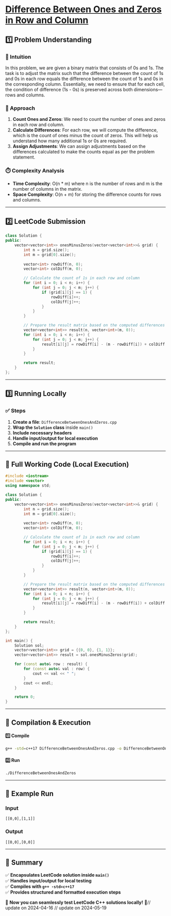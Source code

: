 # **[Difference Between Ones and Zeros in Row and Column](https://leetcode.com/problems/difference-between-ones-and-zeros-in-row-and-column/description/)**  

## **1️⃣ Problem Understanding**  
### **📌 Intuition**  
In this problem, we are given a binary matrix that consists of 0s and 1s. The task is to adjust the matrix such that the difference between the count of 1s and 0s in each row equals the difference between the count of 1s and 0s in the corresponding column. Essentially, we need to ensure that for each cell, the condition of difference (1s - 0s) is preserved across both dimensions—rows and columns.

### **🚀 Approach**  
1. **Count Ones and Zeros**: We need to count the number of ones and zeros in each row and column.
2. **Calculate Differences**: For each row, we will compute the difference, which is the count of ones minus the count of zeros. This will help us understand how many additional 1s or 0s are required.
3. **Assign Adjustments**: We can assign adjustments based on the differences calculated to make the counts equal as per the problem statement.

### **⏱️ Complexity Analysis**  
- **Time Complexity**: O(n * m) where n is the number of rows and m is the number of columns in the matrix.
- **Space Complexity**: O(n + m) for storing the difference counts for rows and columns.

---  

## **2️⃣ LeetCode Submission**  
```cpp
class Solution {
public:
    vector<vector<int>> onesMinusZeros(vector<vector<int>>& grid) {
        int n = grid.size();
        int m = grid[0].size();
        
        vector<int> rowDiff(n, 0);
        vector<int> colDiff(m, 0);

        // Calculate the count of 1s in each row and column
        for (int i = 0; i < n; i++) {
            for (int j = 0; j < m; j++) {
                if (grid[i][j] == 1) {
                    rowDiff[i]++;
                    colDiff[j]++;
                }
            }
        }

        // Prepare the result matrix based on the computed differences
        vector<vector<int>> result(n, vector<int>(m, 0));
        for (int i = 0; i < n; i++) {
            for (int j = 0; j < m; j++) {
                result[i][j] = rowDiff[i] - (m - rowDiff[i]) + colDiff[j] - (n - colDiff[j]);
            }
        }

        return result;
    }
};  
```  

---  

## **3️⃣ Running Locally**  
### **✅ Steps**  
1. **Create a file**: `DifferenceBetweenOnesAndZeros.cpp`  
2. **Wrap the `Solution` class** inside `main()`  
3. **Include necessary headers**  
4. **Handle input/output for local execution**  
5. **Compile and run the program**  

---  

## **📝 Full Working Code (Local Execution)**  
```cpp
#include <iostream>
#include <vector>
using namespace std;

class Solution {
public:
    vector<vector<int>> onesMinusZeros(vector<vector<int>>& grid) {
        int n = grid.size();
        int m = grid[0].size();
        
        vector<int> rowDiff(n, 0);
        vector<int> colDiff(m, 0);

        // Calculate the count of 1s in each row and column
        for (int i = 0; i < n; i++) {
            for (int j = 0; j < m; j++) {
                if (grid[i][j] == 1) {
                    rowDiff[i]++;
                    colDiff[j]++;
                }
            }
        }

        // Prepare the result matrix based on the computed differences
        vector<vector<int>> result(n, vector<int>(m, 0));
        for (int i = 0; i < n; i++) {
            for (int j = 0; j < m; j++) {
                result[i][j] = rowDiff[i] - (m - rowDiff[i]) + colDiff[j] - (n - colDiff[j]);
            }
        }

        return result;
    }
};

int main() {
    Solution sol;
    vector<vector<int>> grid = {{0, 0}, {1, 1}};
    vector<vector<int>> result = sol.onesMinusZeros(grid);

    for (const auto& row : result) {
        for (const auto& val : row) {
            cout << val << " ";
        }
        cout << endl;
    }

    return 0;
}
```  

---  

## **🔧 Compilation & Execution**  
#### **1️⃣ Compile**  
```bash
g++ -std=c++17 DifferenceBetweenOnesAndZeros.cpp -o DifferenceBetweenOnesAndZeros
```  

#### **2️⃣ Run**  
```bash
./DifferenceBetweenOnesAndZeros
```  

---  

## **🎯 Example Run**  
### **Input**  
```
[[0,0],[1,1]]
```  
### **Output**  
```
[[0,0],[0,0]]
```  

---  

## **📌 Summary**  
✅ **Encapsulates LeetCode solution inside `main()`**  
✅ **Handles input/output for local testing**  
✅ **Compiles with `g++ -std=c++17`**  
✅ **Provides structured and formatted execution steps**  

🚀 **Now you can seamlessly test LeetCode C++ solutions locally!** 🚀// update on 2024-04-16
// update on 2024-05-19
